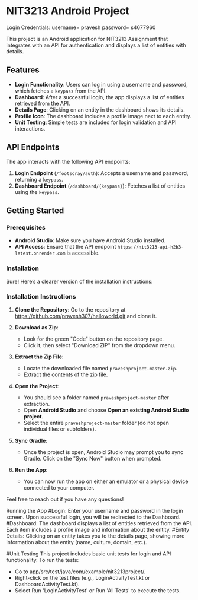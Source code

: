 # NIT3213 Android Project
Login Credentials:
username= pravesh
password= s4677960

This project is an Android application for NIT3213 Assignment that integrates with an API for authentication and displays a list of entities with details.

## Features

- **Login Functionality**: Users can log in using a username and password, which fetches a `keypass` from the API.
- **Dashboard**: After a successful login, the app displays a list of entities retrieved from the API.
- **Details Page**: Clicking on an entity in the dashboard shows its details.
- **Profile Icon**: The dashboard includes a profile image next to each entity.
- **Unit Testing**: Simple tests are included for login validation and API interactions.

## API Endpoints

The app interacts with the following API endpoints:

1. **Login Endpoint** (`/footscray/auth`): Accepts a username and password, returning a `keypass`.
2. **Dashboard Endpoint** (`/dashboard/{keypass}`): Fetches a list of entities using the `keypass`.

## Getting Started

### Prerequisites

- **Android Studio**: Make sure you have Android Studio installed.
- **API Access**: Ensure that the API endpoint `https://nit3213-api-h2b3-latest.onrender.com` is accessible.

### Installation

Sure! Here’s a clearer version of the installation instructions:

### Installation Instructions

1. **Clone the Repository**: Go to the repository at https://github.com/pravesh307/helloworld.git and clone it.

2. **Download as Zip**:
   - Look for the green "Code" button on the repository page.
   - Click it, then select "Download ZIP" from the dropdown menu.

3. **Extract the Zip File**:
   - Locate the downloaded file named `praveshproject-master.zip`.
   - Extract the contents of the zip file.

4. **Open the Project**:
   - You should see a folder named `praveshproject-master` after extraction.
   - Open **Android Studio** and choose **Open an existing Android Studio project**.
   - Select the entire `praveshproject-master` folder (do not open individual files or subfolders).

5. **Sync Gradle**:
   - Once the project is open, Android Studio may prompt you to sync Gradle. Click on the "Sync Now" button when prompted.

6. **Run the App**:
   - You can now run the app on either an emulator or a physical device connected to your computer.

Feel free to reach out if you have any questions!

   Running the App
#Login:
Enter your username and password in the login screen.
Upon successful login, you will be redirected to the Dashboard.
#Dashboard:
The dashboard displays a list of entities retrieved from the API. Each item includes a profile image and information about the entity.
#Entity Details:
Clicking on an entity takes you to the details page, showing more information about the entity (name, culture, domain, etc.).

#Unit Testing
This project includes basic unit tests for login and API functionality. To run the tests:

- Go to app/src/test/java/com/example/nit3213project/.
- Right-click on the test files (e.g., LoginActivityTest.kt or DashboardActivityTest.kt).
- Select Run 'LoginActivityTest' or Run 'All Tests' to execute the tests.
   
